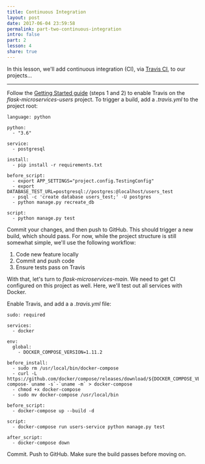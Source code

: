 ```yaml
---
title: Continuous Integration
layout: post
date: 2017-06-04 23:59:58
permalink: part-two-continuous-integration
intro: false
part: 2
lesson: 4
share: true
---
```


In this lesson, we'll add continuous integration (CI), via [Travis CI](travis-ci.org), to our projects...

---

Follow the [Getting Started guide](https://docs.travis-ci.com/user/getting-started/) (steps 1 and 2) to enable Travis on the *flask-microservices-users* project. To trigger a build, add a *.travis.yml* to the project root:

```
language: python

python:
  - "3.6"

service:
  - postgresql

install:
  - pip install -r requirements.txt

before_script:
  - export APP_SETTINGS="project.config.TestingConfig"
  - export DATABASE_TEST_URL=postgresql://postgres:@localhost/users_test
  - psql -c 'create database users_test;' -U postgres
  - python manage.py recreate_db

script:
  - python manage.py test
```

Commit your changes, and then push to GitHub. This should trigger a new build, which should pass. For now, while the project structure is still somewhat simple, we'll use the following workflow:

1. Code new feature locally
1. Commit and push code
1. Ensure tests pass on Travis

With that, let's turn to *flask-microservices-main*. We need to get CI configured on this project as well. Here, we'll test out all services with Docker.

Enable Travis, and add a a *.travis.yml* file:

```
sudo: required

services:
  - docker

env:
  global:
    - DOCKER_COMPOSE_VERSION=1.11.2

before_install:
  - sudo rm /usr/local/bin/docker-compose
  - curl -L https://github.com/docker/compose/releases/download/${DOCKER_COMPOSE_VERSION}/docker-compose-`uname -s`-`uname -m` > docker-compose
  - chmod +x docker-compose
  - sudo mv docker-compose /usr/local/bin

before_script:
  - docker-compose up --build -d

script:
  - docker-compose run users-service python manage.py test

after_script:
  - docker-compose down
```

Commit. Push to GitHub. Make sure the build passes before moving on.
